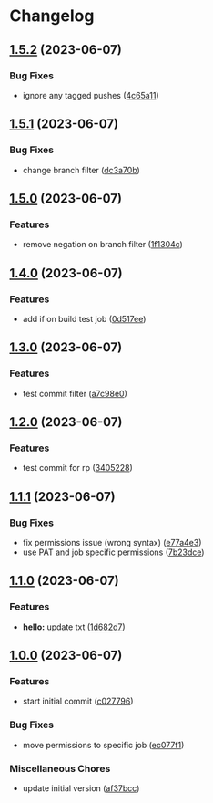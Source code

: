 # Changelog

## [1.5.2](https://github.com/janjulienn-chrmd/MyTestRepo/compare/v1.5.1...v1.5.2) (2023-06-07)


### Bug Fixes

* ignore any tagged pushes ([4c65a11](https://github.com/janjulienn-chrmd/MyTestRepo/commit/4c65a115f0e11ce83e61b6d69268484d93a676ce))

## [1.5.1](https://github.com/janjulienn-chrmd/MyTestRepo/compare/v1.5.0...v1.5.1) (2023-06-07)


### Bug Fixes

* change branch filter ([dc3a70b](https://github.com/janjulienn-chrmd/MyTestRepo/commit/dc3a70bbbf0d3eda3430876a04308c2db3b79b08))

## [1.5.0](https://github.com/janjulienn-chrmd/MyTestRepo/compare/v1.4.0...v1.5.0) (2023-06-07)


### Features

* remove negation on branch filter ([1f1304c](https://github.com/janjulienn-chrmd/MyTestRepo/commit/1f1304cf17a7b2f963bb6b9583c7bd248e4617bc))

## [1.4.0](https://github.com/janjulienn-chrmd/MyTestRepo/compare/v1.3.0...v1.4.0) (2023-06-07)


### Features

* add if on build test job ([0d517ee](https://github.com/janjulienn-chrmd/MyTestRepo/commit/0d517ee699341ca238740f18b42ac5a20ccb2c86))

## [1.3.0](https://github.com/janjulienn-chrmd/MyTestRepo/compare/v1.2.0...v1.3.0) (2023-06-07)


### Features

* test commit filter ([a7c98e0](https://github.com/janjulienn-chrmd/MyTestRepo/commit/a7c98e04a63939d4455d3ef8b36897195e55cb44))

## [1.2.0](https://github.com/janjulienn-chrmd/MyTestRepo/compare/v1.1.1...v1.2.0) (2023-06-07)


### Features

* test commit for rp ([3405228](https://github.com/janjulienn-chrmd/MyTestRepo/commit/3405228cb0e87883dc5f91cdd113fe9554c67431))

## [1.1.1](https://github.com/janjulienn-chrmd/MyTestRepo/compare/v1.1.0...v1.1.1) (2023-06-07)


### Bug Fixes

* fix permissions issue (wrong syntax) ([e77a4e3](https://github.com/janjulienn-chrmd/MyTestRepo/commit/e77a4e35bfd76e233fddfec4724f53f9cf26dd7e))
* use PAT and job specific permissions ([7b23dce](https://github.com/janjulienn-chrmd/MyTestRepo/commit/7b23dceedac1d22deb8069ba30246f6cf93db867))

## [1.1.0](https://github.com/janjulienn-chrmd/MyTestRepo/compare/v1.0.0...v1.1.0) (2023-06-07)


### Features

* **hello:** update txt ([1d682d7](https://github.com/janjulienn-chrmd/MyTestRepo/commit/1d682d71df2f324dc2b617dda61234eb3dc3dd9d))

## [1.0.0](https://github.com/janjulienn-chrmd/MyTestRepo/compare/v0.9.0...v1.0.0) (2023-06-07)


### Features

* start initial commit ([c027796](https://github.com/janjulienn-chrmd/MyTestRepo/commit/c0277961846697b1ee9b8af0c29da1840c30e5cc))


### Bug Fixes

* move permissions to specific job ([ec077f1](https://github.com/janjulienn-chrmd/MyTestRepo/commit/ec077f18afad385624e68ef1242616521a1385af))


### Miscellaneous Chores

* update initial version ([af37bcc](https://github.com/janjulienn-chrmd/MyTestRepo/commit/af37bccbea33ff56fc36ef4f28c357fd0c7d9bce))
